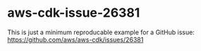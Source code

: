 # aws-cdk-issue-26381

This is just a minimum reproducable example for a GitHub issue: https://github.com/aws/aws-cdk/issues/26381
